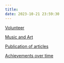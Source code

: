 ```yaml
---
title:
date: 2023-10-21 23:59:30
---
```


[Volunteer](/extra/vc.html)

[Music and Art](/extra/mi.html)

[Publication of articles](/extra/ap.html)

[Achievements over time](/extra/aot.html)